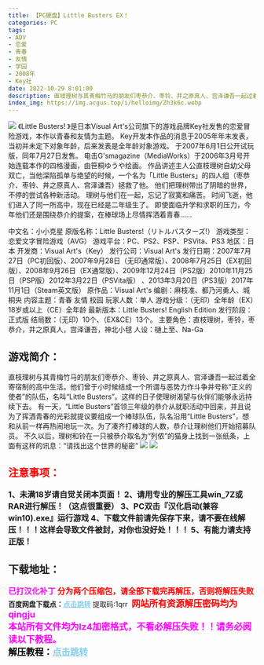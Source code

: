 ```yaml
---
title: 【PC硬盘】Little Busters EX！
categories: PC
tags:
- ADV
- 恋爱
- 青春
- 友情
- 学园
- 2008年
- Key社
date: 2022-10-29 8:01:00
description: 直枝理树与其青梅竹马的朋友们枣恭介、枣铃、井之原真人、宫泽谦吾一起过着全寄宿制的高中生活。他们曾于小时候结成一个所谓与恶势力作斗争并号称“正义的使者”的队伍，名叫“Little Busters”。这样的日子使理树渴望与伙伴们能够永远持续下去。有一天，“Little Busters”首领三年级的恭介从就职活动中回来，并且说为了挥洒青春的光彩就提议要组成一个棒球队伍，队名沿用“Little Busters”，想和从前一样再热闹地玩一次。为了凑齐打棒球的人数，恭介让理树他们开始招募队员。不久以后，理树和铃在一只被恭介取名为“列侬”的猫身上找到一张纸条，上面有这样的讯息：“请找出这个世界的秘密“
index_img: https://img.acgus.top/i/helloimg/Zh3k6c.webp
---
```

![](https://img.acgus.top/i/helloimg/Zh3k6c.webp)
《Little Busters! 》是日本Visual Art's公司旗下的游戏品牌Key社发售的恋爱冒险游戏，本作以青春和友情为主题。
Key开发本作品的消息于2005年年末发表，当初并未定下对象年龄，后来发表是全年龄对象游戏。
于2007年6月1日公开试玩版，同年7月27日发售。
电击G'smagazine（MediaWorks）于2006年3月号开始连载本作的四格漫画，由笹桐ゆうや绘画。
作品讲述主人公直枝理树自幼父母双亡，当他深陷孤单与绝望的时候，一个名为「Little Busters」的四人组（枣恭介、枣铃、井之原真人、宫泽谦吾）拯救了他。
他们把理树带出了阴暗的世界，不停的尝试各种新活动。
理树与他们在一起，忘记了寂寞和痛苦。
时间飞逝，他们进入了同一所高中，现在已经是二年级生了。
即使面临升学和求职的压力，今年他们还是围绕恭介的提案，在棒球场上尽情挥洒着青春……

中文名：小小克星
原版名称：Little Busters!（リトルバスターズ!）
游戏类型：恋爱文字冒险游戏（AVG）
游戏平台：PC、PS2、PSP、PSVita、PS3
地区：日本
开发商：Visual Art's（Key）
发行公司：Visual Art's
发行日期：2007年7月27日（PC初回版）、2007年9月28日（无印通常版）、2008年7月25日（EX初回版）、2008年9月26日（EX通常版）、2009年12月24日（PS2版）2010年11月25日（PSP版）2012年3月22日（PSVita版）
、2013年3月20日（PS3版）2017年11月1日（Steam英文版）
原作品：Visual Art's
编剧：麻枝准、都乃河勇人、城桐央
内容主题：青春 友情 校园
玩家人数：单人
游戏分级：（无印）全年龄（EX）18岁或以上（CE）全年龄
最新版本：Little Busters! English Edition
发行阶段：正式版
结局数：（无印）10个、（EX&CE）13个。
主要角色：直枝理树，枣铃，枣恭介，井之原真人，宫泽谦吾，神北小毬
人设：樋上至、Na-Ga

## 游戏简介：
直枝理树与其青梅竹马的朋友们枣恭介、枣铃、井之原真人、宫泽谦吾一起过着全寄宿制的高中生活。他们曾于小时候结成一个所谓与恶势力作斗争并号称“正义的使者”的队伍，名叫“Little Busters”。这样的日子使理树渴望与伙伴们能够永远持续下去。
有一天，“Little Busters”首领三年级的恭介从就职活动中回来，并且说为了挥洒青春的光彩就提议要组成一个棒球队伍，队名沿用“Little Busters”，想和从前一样再热闹地玩一次。为了凑齐打棒球的人数，恭介让理树他们开始招募队员。
不久以后，理树和铃在一只被恭介取名为“列侬”的猫身上找到一张纸条，上面有这样的讯息：“请找出这个世界的秘密“
![](https://img.acgus.top/i/helloimg/Zh3VZq.webp)
![](https://img.acgus.top/i/helloimg/Zh3YLr.webp)





## <font color=#FF0000 >注意事项：</font>
<font size=3><b>1、未满18岁请自觉关闭本页面！
2、请用专业的解压工具win_7Z或RAR进行解压！（这点很重要）
3、PC双击『汉化启动(兼容win10).exe』运行游戏
4、下载文件前请先保存下来，请不要在线解压！！！这样会导致文件被封，对你也没好处！！！
5、有能力请支持正版！</b></font>

## 下载地址：
<font color=#FF00FF size=3>**已打汉化补丁**</font>
<font color=#FF0000 size=3>**分为两个压缩包，请全部下载完再解压，否则将解压失败**</font>
<b>百度网盘下载点：</b><a href="https://pan.baidu.com/s/1zP9G1EwqvV6LAwR61TRbng?pwd=1qrr" style="color: #87CEEB;"><b>点击跳转</b></a> 提取码:1qrr
<a style="padding: 0" href="https://post.qingju.org/AD/"><img style="max-width:100%" src="https://img.acgus.top/i/2024/07/478f689b8021d8d499ab43d21acf137a.gif" alt=""></a>
<b><font color=#FF0000 size=4>网站所有资源解压密码均为</b></font><b><font color=#FF00FF size=4>qingju</font><font color=#FF0000 ></font></b><br><b><font color=#FF00FF size=4>本站所有文件均为lz4加密格式，不看必解压失败！！请务必阅读以下教程。</b></font><br><b><font color=#000 size=4>解压教程：</b><a href="https://post.qingju.org/tutorial/000/" style="color: #87CEEB;"><b>点击跳转</b></a>